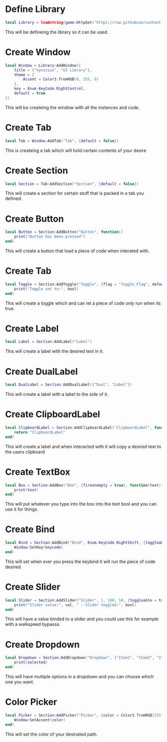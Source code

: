 


# Define Library
```lua
local Library = loadstring(game:HttpGet("https://raw.githubusercontent.com/SeasonalKirito/Vynixius-UI/main/Source.lua"))()
```
This will be defineing the library so it can be used.
# Create Window
```lua
local Window = Library:AddWindow({
	title = {"Vynixius", "UI Library"},
	theme = {
		Accent = Color3.fromRGB(0, 255, 0)
	},
	key = Enum.KeyCode.RightControl,
	default = true
})
```
This will be createing the window with all the instances and code.
# Create Tab
```lua
local Tab = Window:AddTab("Tab", {default = false})
```
This is createing a tab which will hold certain contents of your desire
# Create Section
```lua
local Section = Tab:AddSection("Section", {default = false})
```
This will create a section for certain stuff that is packed in a tab you defined.
# Create Button
```lua
local Button = Section:AddButton("Button", function()
	print("Button has been pressed")
end)
```
This will create a button that load a piece of code when interated with.
# Create Tab
```lua
local Toggle = Section:AddToggle("Toggle", {flag = "Toggle_Flag", default = false}, function(bool)
	print("Toggle set to:", bool)
end)
```
This will create a toggle which and can let a piece of code only run when its true.
# Create Label
```lua
local Label = Section:AddLabel("Label")
```
This will create a label with the desired text in it.
# Create DualLabel
```lua
local DualLabel = Section:AddDualLabel({"Dual", "Label"})
```
This will create a label with a label to the side of it.
# Create ClipboardLabel
```lua
local ClipboardLabel = Section:AddClipboardLabel("ClipboardLabel", function()
	return "ClipboardLabel"
end)
```
This will create a label and when interacted with it will copy a desired text to the users clipboard
# Create TextBox
```lua
local Box = Section:AddBox("Box", {fireonempty = true}, function(text)
	print(text)
end)
```
This will put whatever you type into the box into the text bool and you can use it for things.
# Create Bind
```lua
local Bind = Section:AddBind("Bind", Enum.KeyCode.RightShift, {toggleable = true, default = false, flag = "Bind_Flag"}, function(keycode)
	Window:SetKey(keycode)
end)
```
This will set when ever you press the keybind it will run the piece of code desired.
# Create Slider
```lua
local Slider = Section:AddSlider("Slider", 1, 100, 50, {toggleable = true, default = false, flag = "Slider_Flag", fireontoggle = true, fireondrag = true, rounded = true}, function(val, bool)
	print("Slider value:", val, " - Slider toggled:", bool)
end)
```
This will have a value binded to a slider and you could use this for example with a walkspeed bypasss.
# Create Dropdown
```lua
local Dropdown = Section:AddDropdown("Dropdown", {"Item1", "Item2", "Item3"}, {default = "Item1"}, function(selected)
	print(selected)
end)
```
This will have multiple options in a dropdown and you can choose which one you want.
# Color Picker
```lua
local Picker = Section:AddPicker("Picker", {color = Color3.fromRGB(255, 0, 0)}, function(color)
	Window:SetAccent(color)
end)
```
This will set the color of your desinated path.
